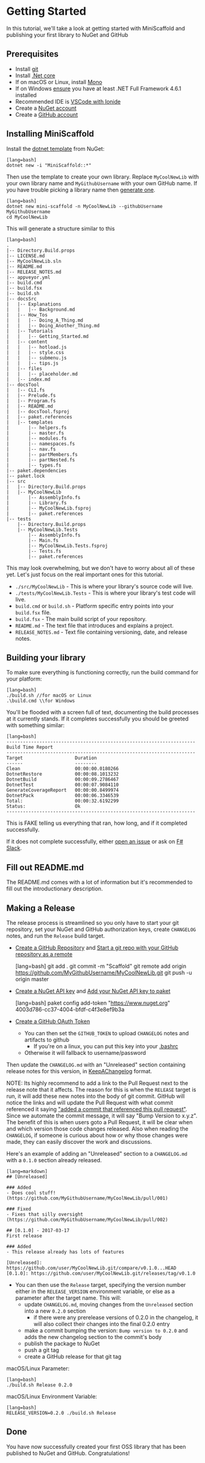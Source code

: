 # Getting Started

In this tutorial, we'll take a look at getting started with MiniScaffold and publishing your first library to NuGet and GitHub

## Prerequisites

- Install [git](https://git-scm.com/download)
- Install [.Net core](https://dotnet.microsoft.com/download)
- If on macOS or Linux, install [Mono](https://www.mono-project.com/download/stable/)
- If on Windows [ensure](https://docs.microsoft.com/en-us/dotnet/framework/migration-guide/how-to-determine-which-versions-are-installed) you have at least .NET Full Framework 4.6.1 installed
- Recommended IDE is [VSCode with Ionide](https://docs.microsoft.com/en-us/dotnet/fsharp/get-started/install-fsharp#install-f-with-visual-studio-code)
- Create a [NuGet account](https://www.nuget.org/)
- Create a [GitHub account](https://github.com/)

## Installing MiniScaffold

Install the [dotnet template](https://docs.microsoft.com/en-us/dotnet/core/tools/custom-templates) from NuGet:

    [lang=bash]
    dotnet new -i "MiniScaffold::*"

Then use the template to create your own library.  Replace `MyCoolNewLib` with your own library name and `MyGithubUsername` with your own GitHub name. If you have trouble picking a library name then [generate one](https://colinmorris.github.io/rbm/repos/).

    [lang=bash]
    dotnet new mini-scaffold -n MyCoolNewLib --githubUsername MyGithubUsername
    cd MyCoolNewLib

This will generate a structure similar to this

    [lang=bash]
    .
    |-- Directory.Build.props
    |-- LICENSE.md
    |-- MyCoolNewLib.sln
    |-- README.md
    |-- RELEASE_NOTES.md
    |-- appveyor.yml
    |-- build.cmd
    |-- build.fsx
    |-- build.sh
    |-- docsSrc
    |   |-- Explanations
    |   |   |-- Background.md
    |   |-- How_Tos
    |   |   |-- Doing_A_Thing.md
    |   |   |-- Doing_Another_Thing.md
    |   |-- Tutorials
    |   |   |-- Getting_Started.md
    |   |-- content
    |   |   |-- hotload.js
    |   |   |-- style.css
    |   |   |-- submenu.js
    |   |   |-- tips.js
    |   |-- files
    |   |   |-- placeholder.md
    |   |-- index.md
    |-- docsTool
    |   |-- CLI.fs
    |   |-- Prelude.fs
    |   |-- Program.fs
    |   |-- README.md
    |   |-- docsTool.fsproj
    |   |-- paket.references
    |   |-- templates
    |       |-- helpers.fs
    |       |-- master.fs
    |       |-- modules.fs
    |       |-- namespaces.fs
    |       |-- nav.fs
    |       |-- partMembers.fs
    |       |-- partNested.fs
    |       |-- types.fs
    |-- paket.dependencies
    |-- paket.lock
    |-- src
    |   |-- Directory.Build.props
    |   |-- MyCoolNewLib
    |       |-- AssemblyInfo.fs
    |       |-- Library.fs
    |       |-- MyCoolNewLib.fsproj
    |       |-- paket.references
    |-- tests
        |-- Directory.Build.props
        |-- MyCoolNewLib.Tests
            |-- AssemblyInfo.fs
            |-- Main.fs
            |-- MyCoolNewLib.Tests.fsproj
            |-- Tests.fs
            |-- paket.references

This may look overwhelming, but we don't have to worry about all of these yet.  Let's just focus on the real important ones for this tutorial.

- `./src/MyCoolNewLib` - This is where your library's source code will live.
- `./tests/MyCoolNewLib.Tests` - This is where your library's test code will live.
- `build.cmd` or `build.sh` - Platform specific entry points into your `build.fsx` file.
- `build.fsx` - The main build script of your repository.
- `README.md` - The text file that introduces and explains a project.
- `RELEASE_NOTES.md` - Text file containing versioning, date, and release notes.

## Building your library

To make sure everything is functioning correctly, run the build command for your platform:

    [lang=bash]
    ./build.sh //for macOS or Linux
    .\build.cmd \\for Windows

You'll be flooded with a screen full of text, documenting the build processes at it currently stands. If it completes successfully you should be greeted with something similar:

    [lang=bash]
    ---------------------------------------------------------------------
    Build Time Report
    ---------------------------------------------------------------------
    Target                   Duration
    ------                   --------
    Clean                    00:00:00.0180266
    DotnetRestore            00:00:08.1013232
    DotnetBuild              00:00:09.2786467
    DotnetTest               00:00:07.9084110
    GenerateCoverageReport   00:00:00.8499974
    DotnetPack               00:00:06.3346539
    Total:                   00:00:32.6192299
    Status:                  Ok
    ---------------------------------------------------------------------

This is FAKE telling us everything that ran, how long, and if it completed successfully.

If it does not complete successfully, either [open an issue](https://github.com/TheAngryByrd/MiniScaffold/issues) or ask on [F# Slack](https://fsharp.org/guides/slack/).


## Fill out README.md

The README.md comes with a lot of information but it's recommended to fill out the introductionary description.

## Making a Release

The release process is streamlined so you only have to start your git repository, set your NuGet and GitHub authorization keys, create `CHANGELOG` notes, and run the `Release` build target.

- [Create a GitHub Repository](https://help.github.com/en/github/getting-started-with-github/create-a-repo) and
[Start a git repo with your GitHub repository as a remote](https://help.github.com/articles/adding-an-existing-project-to-github-using-the-command-line/)


    [lang=bash]
    git add .
    git commit -m "Scaffold"
    git remote add origin https://github.com/MyGithubUsername/MyCoolNewLib.git
    git push -u origin master

- [Create a NuGet API key](https://docs.microsoft.com/en-us/nuget/nuget-org/publish-a-package#create-api-keys) and [Add your NuGet API key to paket](https://fsprojects.github.io/Paket/paket-config.html#Adding-a-NuGet-API-key)


    [lang=bash]
    paket config add-token "https://www.nuget.org" 4003d786-cc37-4004-bfdf-c4f3e8ef9b3a

- [Create a GitHub OAuth Token](https://help.github.com/articles/creating-a-personal-access-token-for-the-command-line/)
  - You can then set the `GITHUB_TOKEN` to upload `CHANGELOG` notes and artifacts to github
    - If you're on a linux, you can put this key into your [.bashrc](https://unix.stackexchange.com/questions/129143/what-is-the-purpose-of-bashrc-and-how-does-it-work)
  - Otherwise it will fallback to username/password

Then update the `CHANGELOG.md` with an "Unreleased" section containing release notes for this version, in [KeepAChangelog](https://keepachangelog.com/en/1.1.0/) format.

<div class="alert alert-primary" role="alert">
    NOTE: Its highly recommend to add a link to the Pull Request next to the release note that it affects. The reason for this is when the <code>RELEASE</code> target is run, it will add these new notes into the body of git commit. GitHub will notice the links and will update the Pull Request with what commit referenced it saying <a href="https://github.com/TheAngryByrd/MiniScaffold/pull/179#ref-commit-837ad59">"added a commit that referenced this pull request"</a>. Since we automate the commit message, it will say "Bump Version to x.y.z". The benefit of this is when users goto a Pull Request, it will be clear when and which version those code changes released. Also when reading the <code>CHANGELOG</code>, if someone is curious about how or why those changes were made, they can easily discover the work and discussions.
</div>

Here's an example of adding an "Unreleased" section to a `CHANGELOG.md` with a `0.1.0` section already released.

    [lang=markdown]
    ## [Unreleased]

    ### Added
    - Does cool stuff! (https://github.com/MyGithubUsername/MyCoolNewLib/pull/001)

    ### Fixed
    - Fixes that silly oversight (https://github.com/MyGithubUsername/MyCoolNewLib/pull/002)

    ## [0.1.0] - 2017-03-17
    First release

    ### Added
    - This release already has lots of features

    [Unreleased]: https://github.com/user/MyCoolNewLib.git/compare/v0.1.0...HEAD
    [0.1.0]: https://github.com/user/MyCoolNewLib.git/releases/tag/v0.1.0

- You can then use the `Release` target, specifying the version number either in the `RELEASE_VERSION` environment
  variable, or else as a parameter after the target name.  This will:
  - update `CHANGELOG.md`, moving changes from the `Unreleased` section into a new `0.2.0` section
    - if there were any prerelease versions of 0.2.0 in the changelog, it will also collect their changes into the final 0.2.0 entry
  - make a commit bumping the version:  `Bump version to 0.2.0` and adds the new changelog section to the commit's body
  - publish the package to NuGet
  - push a git tag
  - create a GitHub release for that git tag

macOS/Linux Parameter:

    [lang=bash]
    ./build.sh Release 0.2.0

macOS/Linux Environment Variable:

    [lang=bash]
    RELEASE_VERSION=0.2.0 ./build.sh Release

## Done

You have now successfully created your first OSS library that has been published to NuGet and GitHub. Congratulations!
